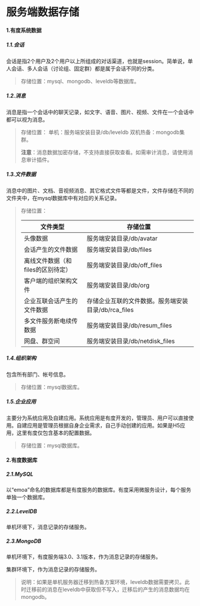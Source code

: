 # 服务端数据存储

#### 1.有度系统数据

##### 1.1.会话

会话是指2个用户及2个用户以上所组成的对话渠道，也就是session。简单说，单人会话、多人会话（讨论组、固定群）都是属于会话不同的分类。
> 存储位置：mysql、mongodb、leveldb等数据库。  

##### 1.2.消息

消息是指一个会话中的聊天记录，如文字、语音、图片、视频、文件在一个会话中都可以视为消息。

> 存储位置：
> 单机：服务端安装目录/db/leveldb
> 双机热备：mongodb集群。
>
> **注意**：消息数据加密存储，不支持直接获取查看。如需审计消息，请使用消息审计插件。

##### 1.3.文件数据

消息中的图片、文档、音视频消息、其它格式文件等都是文件，文件存储在不同的文件夹中，在mysql数据库中有对应的关系记录。
> 存储位置：
>
> | 文件类型                          | 存储位置                                            |
> | --------------------------------- | --------------------------------------------------- |
> | 头像数据                          | 服务端安装目录/db/avatar                            |
> | 会话产生的文件数据                | 服务端安装目录/db/files                             |
> | 离线文件数据（和files的区别待定） | 服务端安装目录/db/off_files                         |
> | 客户端的组织架构文件              | 服务端安装目录/db/org                               |
> | 企业互联会话产生的文件数据        | 存储企业互联的文件数据。服务端安装目录/db/rca_files |
> | 多文件服务断电续传数据            | 服务端安装目录/db/resum_files                       |
> | 网盘、群空间                      | 服务端安装目录/db/netdisk_files                     |
>

##### 1.4.组织架构

包含所有部门、帐号信息。
> 存储位置：mysql数据库。

##### 1.5.企业应用

主要分为系统应用及自建应用。系统应用是有度开发的，管理员、用户可以直接使用。自建应用是管理员根据自身企业需求，自己手动创建的应用。如果是H5应用，这里有度仅包含基本的配置数据。
> 存储位置：mysql数据库。

#### 2.有度数据库

##### 2.1.MySQL

以“emoa”命名的数据库都是有度服务的数据库。有度采用微服务设计，每个服务单独一个数据库。

##### 2.2.LevelDB

单机环境下，消息记录的存储服务。

##### 2.3.MongoDB

单机环境下，有度服务端3.0、3.1版本，作为消息记录的存储服务。

集群环境下，作为消息记录的存储服务。

>说明：如果是单机服务器迁移到热备方案环境，leveldb数据需要拷贝。此时迁移前的消息在leveldb中获取但不写入，迁移后的产生的消息数据均在mongodb。
